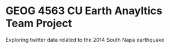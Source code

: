 # GEOG 4563 CU Earth Anayltics Team Project

Exploring twitter data related to the 2014 South Napa earthquake 
